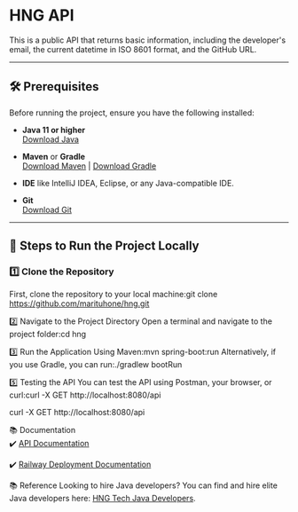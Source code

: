 # HNG API

This is a public API that returns basic information, including the developer's email, the current datetime in ISO 8601 format, and the GitHub URL.

---

## 🛠️ Prerequisites

Before running the project, ensure you have the following installed:

- **Java 11 or higher**  
  [Download Java](https://adoptium.net/)

- **Maven** or **Gradle**  
  [Download Maven](https://maven.apache.org/download.cgi) | [Download Gradle](https://gradle.org/install/)

- **IDE** like IntelliJ IDEA, Eclipse, or any Java-compatible IDE.

- **Git**  
  [Download Git](https://git-scm.com/)

---

## 🚀 Steps to Run the Project Locally

### 1️⃣ Clone the Repository

First, clone the repository to your local machine:git clone https://github.com/marituhone/hng.git

2️⃣ Navigate to the Project Directory
Open a terminal and navigate to the project folder:cd hng

3️⃣ Run the Application
Using Maven:mvn spring-boot:run
Alternatively, if you use Gradle, you can run:./gradlew bootRun

5️⃣ Testing the API
You can test the API using Postman, your browser, or curl:curl -X GET http://localhost:8080/api

curl -X GET http://localhost:8080/api

📚 Documentation  
✔️ [API Documentation](https://documenter.getpostman.com/view/26493465/2sAYX2PQ38) 

✔️ [Railway Deployment Documentation](https://docs.railway.com/guides/deploy)


📚 Reference
Looking to hire Java developers? You can find and hire elite Java developers here: [HNG Tech Java Developers](https://hng.tech/hire/java-developers).


